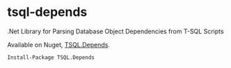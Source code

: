 # tsql-depends
.Net Library for Parsing Database Object Dependencies from T-SQL Scripts

Available on Nuget, [TSQL.Depends](https://www.nuget.org/packages/TSQL.Depends/).

    Install-Package TSQL.Depends
    
